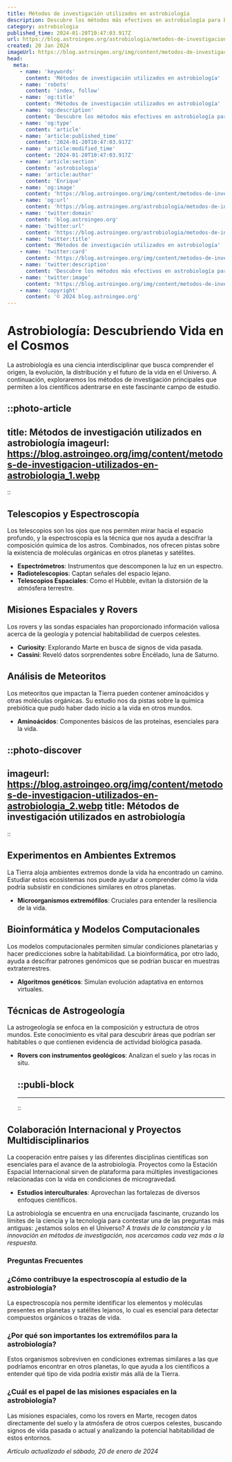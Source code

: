 ```yaml
---
title: Métodos de investigación utilizados en astrobiología
description: Descubre los métodos más efectivos en astrobiología para buscar vida en el universo. Exploración y ciencia al límite.
category: astrobiologia
published_time: 2024-01-20T10:47:03.917Z
url: https://blog.astroingeo.org/astrobiologia/metodos-de-investigacion-utilizados-en-astrobiologia
created: 20 Jan 2024
imageUrl: https://blog.astroingeo.org/img/content/metodos-de-investigacion-utilizados-en-astrobiologia_1.webp
head:
  meta:
    - name: 'keywords'
      content: 'Métodos de investigación utilizados en astrobiología'
    - name: 'robots'
      content: 'index, follow'
    - name: 'og:title'
      content: 'Métodos de investigación utilizados en astrobiología'
    - name: 'og:description'
      content: 'Descubre los métodos más efectivos en astrobiología para buscar vida en el universo. Exploración y ciencia al límite.'
    - name: 'og:type'
      content: 'article'
    - name: 'article:published_time'
      content: '2024-01-20T10:47:03.917Z'
    - name: 'article:modified_time'
      content: '2024-01-20T10:47:03.917Z'
    - name: 'article:section'
      content: 'astrobiologia'
    - name: 'article:author'
      content: 'Enrique'
    - name: 'og:image'
      content: 'https://blog.astroingeo.org/img/content/metodos-de-investigacion-utilizados-en-astrobiologia_1.webp'
    - name: 'og:url'
      content: 'https://blog.astroingeo.org/astrobiologia/metodos-de-investigacion-utilizados-en-astrobiologia'
    - name: 'twitter:domain'
      content: 'blog.astroingeo.org'
    - name: 'twitter:url'
      content: 'https://blog.astroingeo.org/astrobiologia/metodos-de-investigacion-utilizados-en-astrobiologia'
    - name: 'twitter:title'
      content: 'Métodos de investigación utilizados en astrobiología'
    - name: 'twitter:card'
      content: 'https://blog.astroingeo.org/img/content/metodos-de-investigacion-utilizados-en-astrobiologia_1.webp'
    - name: 'twitter:description'
      content: 'Descubre los métodos más efectivos en astrobiología para buscar vida en el universo. Exploración y ciencia al límite.'
    - name: 'twitter:image'
      content: 'https://blog.astroingeo.org/img/content/metodos-de-investigacion-utilizados-en-astrobiologia_1.webp'
    - name: 'copyright'
      content: '© 2024 blog.astroingeo.org'
---
```

# Astrobiología: Descubriendo Vida en el Cosmos

La astrobiología es una ciencia interdisciplinar que busca comprender el origen, la evolución, la distribución y el futuro de la vida en el Universo. A continuación, exploraremos los métodos de investigación principales que permiten a los científicos adentrarse en este fascinante campo de estudio.


::photo-article
---
title: Métodos de investigación utilizados en astrobiología
imageurl: https://blog.astroingeo.org/img/content/metodos-de-investigacion-utilizados-en-astrobiologia_1.webp
---
::


## Telescopios y Espectroscopía
Los telescopios son los ojos que nos permiten mirar hacia el espacio profundo, y la espectroscopía es la técnica que nos ayuda a descifrar la composición química de los astros. Combinados, nos ofrecen pistas sobre la existencia de moléculas orgánicas en otros planetas y satélites.

- **Espectrómetros**: Instrumentos que descomponen la luz en un espectro.
- **Radiotelescopios**: Captan señales del espacio lejano.
- **Telescopios Espaciales**: Como el Hubble, evitan la distorsión de la atmósfera terrestre.

## Misiones Espaciales y Rovers
Los rovers y las sondas espaciales han proporcionado información valiosa acerca de la geología y potencial habitabilidad de cuerpos celestes.

- **Curiosity**: Explorando Marte en busca de signos de vida pasada.
- **Cassini**: Reveló datos sorprendentes sobre Encélado, luna de Saturno.

## Análisis de Meteoritos
Los meteoritos que impactan la Tierra pueden contener aminoácidos y otras moléculas orgánicas. Su estudio nos da pistas sobre la química prebiótica que pudo haber dado inicio a la vida en otros mundos.

- **Aminoácidos**: Componentes básicos de las proteínas, esenciales para la vida.


::photo-discover
---
imageurl: https://blog.astroingeo.org/img/content/metodos-de-investigacion-utilizados-en-astrobiologia_2.webp
title: Métodos de investigación utilizados en astrobiología
---
::


## Experimentos en Ambientes Extremos
La Tierra aloja ambientes extremos donde la vida ha encontrado un camino. Estudiar estos ecosistemas nos puede ayudar a comprender cómo la vida podría subsistir en condiciones similares en otros planetas.

- **Microorganismos extremófilos**: Cruciales para entender la resiliencia de la vida.

## Bioinformática y Modelos Computacionales
Los modelos computacionales permiten simular condiciones planetarias y hacer predicciones sobre la habitabilidad. La bioinformática, por otro lado, ayuda a descifrar patrones genómicos que se podrían buscar en muestras extraterrestres.

- **Algoritmos genéticos**: Simulan evolución adaptativa en entornos virtuales.

## Técnicas de Astrogeología
La astrogeología se enfoca en la composición y estructura de otros mundos. Este conocimiento es vital para descubrir áreas que podrían ser habitables o que contienen evidencia de actividad biológica pasada.

- **Rovers con instrumentos geológicos**: Analizan el suelo y las rocas in situ.


  ::publi-block
  ---
  ---
  ::
  
  
## Colaboración Internacional y Proyectos Multidisciplinarios
La cooperación entre países y las diferentes disciplinas científicas son esenciales para el avance de la astrobiología. Proyectos como la Estación Espacial Internacional sirven de plataforma para múltiples investigaciones relacionadas con la vida en condiciones de microgravedad.

- **Estudios interculturales**: Aprovechan las fortalezas de diversos enfoques científicos.

La astrobiología se encuentra en una encrucijada fascinante, cruzando los límites de la ciencia y la tecnología para contestar una de las preguntas más antiguas: ¿estamos solos en el Universo? *A través de la constancia y la innovación en métodos de investigación, nos acercamos cada vez más a la respuesta.*

### Preguntas Frecuentes

### ¿Cómo contribuye la espectroscopía al estudio de la astrobiología?
La espectroscopía nos permite identificar los elementos y moléculas presentes en planetas y satélites lejanos, lo cual es esencial para detectar compuestos orgánicos o trazas de vida.

### ¿Por qué son importantes los extremófilos para la astrobiología?
Estos organismos sobreviven en condiciones extremas similares a las que podríamos encontrar en otros planetas, lo que ayuda a los científicos a entender qué tipo de vida podría existir más allá de la Tierra.

### ¿Cuál es el papel de las misiones espaciales en la astrobiología?
Las misiones espaciales, como los rovers en Marte, recogen datos directamente del suelo y la atmósfera de otros cuerpos celestes, buscando signos de vida pasada o actual y analizando la potencial habitabilidad de estos entornos.

_Artículo actualizado el sábado, 20 de enero de 2024_